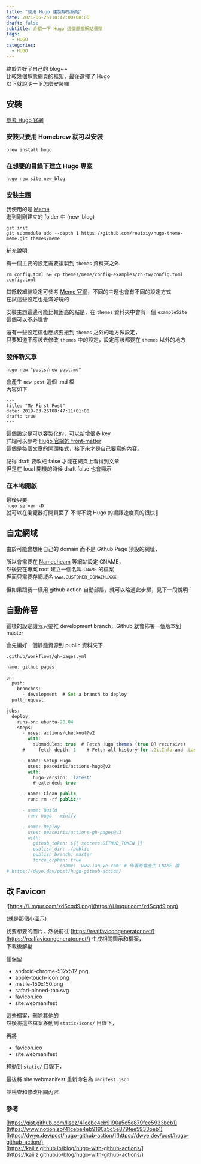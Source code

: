 ```yaml
---
title: "使用 Hugo 建製靜態網站"
date: 2021-06-25T10:47:00+08:00
draft: false
subtitle: 介紹一下 Hugo 這個靜態網站框架
tags:
  - HUGO
categories:
  - HUGO
---
```

終於弄好了自己的 blog~~  
比較幾個靜態網頁的框架，最後選擇了 Hugo  
以下就說明一下怎麼安裝囉

## 安裝
[參考 Hugo 官網](https://gohugo.io/getting-started/quick-start/)

### 安裝只要用 Homebrew 就可以安裝  
`brew install hugo`

### 在想要的目錄下建立 Hugo 專案  
`hugo new site new_blog`

### 安裝主題
我使用的是 [Meme](https://themes.gohugo.io/hugo-theme-meme/)  
進到剛剛建立的 folder 中 (new_blog)
```
git init
git submodule add --depth 1 https://github.com/reuixiy/hugo-theme-meme.git themes/meme
```
補充說明:

有一個主要的設定需要複製到 `themes` 資料夾之外

`rm config.toml && cp themes/meme/config-examples/zh-tw/config.toml config.toml`

其餘較細結設定可參考 [Meme 官網](https://themes.gohugo.io/hugo-theme-meme/)，不同的主題也會有不同的設定方式  
在試這些設定也是滿好玩的

安裝主題這邊可能比較困惑的點是，在 `themes` 資料夾中會有一個 `exampleSite`  
這個可以不必理會

還有一些設定檔也應該要搬到 `themes` 之外的地方做設定，  
只要知道不應該去修改 `themes` 中的設定，設定應該都要在 `themes` 以外的地方

### 發佈新文章

`hugo new "posts/new post.md"`

會產生 `new post` 這個 .md 檔  
內容如下

```marddown
---
title: "My First Post"
date: 2019-03-26T08:47:11+01:00
draft: true
---
```
這個設定是可以客製化的，可以新增很多 key  
詳細可以參考 [Hugo 官網的 front-matter](https://gohugo.io/content-management/front-matter/)  
這個是每個文章的開頭格式，接下來才是自己要寫的內容。

記得 draft 要改成 false 才能在網頁上看得到文章  
但是在 local 開機的時候 draft false 也會顯示

### 在本地開啟

最後只要  
`hugo server -D`  
就可以在瀏覽器打開頁面了
不得不說 Hugo 的編譯速度真的很快💯

## 自定網域
由於可能會想用自己的 domain 而不是 Github Page 預設的網址，

所以會需要在 [Namecheam](https://www.namecheap.com/) 等網站設定 CNAME，  
然後要在專案 root 建立一個名叫 `CNAME` 的檔案  
裡面只需要存網域名 `www.CUSTOMER_DOMAIN.XXX`

但如果跟我一樣用 github action 自動部屬，就可以略過此步驟，見下一段說明
`
## 自動佈署

這樣的設定讓我只要推 development branch，Github 就會佈署一個版本到 master

會先編好一個靜態資源到 public 資料夾下

`.github/workflows/gh-pages.yml`

```jsx
name: github pages

on:
  push:
    branches:
      - development  # Set a branch to deploy
  pull_request:

jobs:
  deploy:
    runs-on: ubuntu-20.04
    steps:
      - uses: actions/checkout@v2
        with:
          submodules: true  # Fetch Hugo themes (true OR recursive)
      #     fetch-depth: 1    # Fetch all history for .GitInfo and .Lastmod

      - name: Setup Hugo
        uses: peaceiris/actions-hugo@v2
        with:
          hugo-version: 'latest'
          # extended: true

      - name: Clean public
        run: rm -rf public/*

      - name: Build
        run: hugo --minify

      - name: Deploy
        uses: peaceiris/actions-gh-pages@v3
        with:
          github_token: ${{ secrets.GITHUB_TOKEN }}
          publish_dir: ./public
          publish_branch: master
          force_orphan: true
					cname: 'www.ian-ye.com' # 佈署時會產生 CNAME 檔
# https://dwye.dev/post/hugo-github-action/
```

## 改 Favicon

![https://i.imgur.com/zdScqd9.png](https://i.imgur.com/zdScqd9.png)

(就是那個小圖示)

找要想要的圖片，然後前往 [https://realfavicongenerator.net/](https://realfavicongenerator.net/) 生成相關圖示和檔案，  
下載後解壓

僅保留

- android-chrome-512x512.png
- apple-touch-icon.png
- mstile-150x150.png
- safari-pinned-tab.svg
- favicon.ico
- site.webmanifest

這些檔案，刪除其他的  
然後將這些檔案移動到 `static/icons/` 目錄下，

再將

- favicon.ico
- site.webmanifest

移動到 `static/` 目錄下，

最後將 site.webmanifest 重新命名為 `manifest.json`

並檢查和修改相關內容

### 參考

[https://gist.github.com/lisez/41cebe4eb9190a5c5e879fee5933beb1](https://www.notion.so/41cebe4eb9190a5c5e879fee5933beb1)  
[https://dwye.dev/post/hugo-github-action/](https://dwye.dev/post/hugo-github-action/)  
[https://kaiiiz.github.io/blog/hugo-with-github-actions/](https://kaiiiz.github.io/blog/hugo-with-github-actions/)
